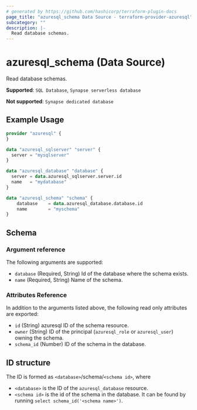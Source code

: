 ```yaml
---
# generated by https://github.com/hashicorp/terraform-plugin-docs
page_title: "azuresql_schema Data Source - terraform-provider-azuresql"
subcategory: ""
description: |-
  Read database schemas.
---
```


# azuresql_schema (Data Source)

Read database schemas.

**Supported**: `SQL Database`, `Synapse serverless database` 

**Not supported**: `Synapse dedicated database`

## Example Usage

```terraform
provider "azuresql" {
}

data "azuresql_sqlserver" "server" {
  server = "mysqlserver"
}

data "azuresql_database" "database" {
  server = data.azuresql_sqlserver.server.id
  name   = "mydatabase"
}

data "azuresql_schema" "schema" {
    database 	= data.azuresql_database.database.id
    name     	= "myschema"
}

```

<!-- schema generated by tfplugindocs -->
## Schema

### Argument reference
The following arguments are supported:

- `database` (Required, String) Id of the database where the schema exists.
- `name` (Required, String) Name of the schema.

### Attributes Reference
In addition to the arguments listed above, the following read only attributes are exported:

- `id` (String) azuresql ID of the schema resource.
- `owner` (String) ID of the principal (`azuresql_role` or `azuresql_user`) owning the schema.
- `schema_id` (Number) ID of the schema in the database.

## ID structure

The ID is formed as `<database>`/schema/`<schema id>`, where
* `<database>` is the ID of the `azuresql_database` resource.
* `<schema id>` is the id of the schema in the database. It can be found by running `select schema_id('<schema name>')`.